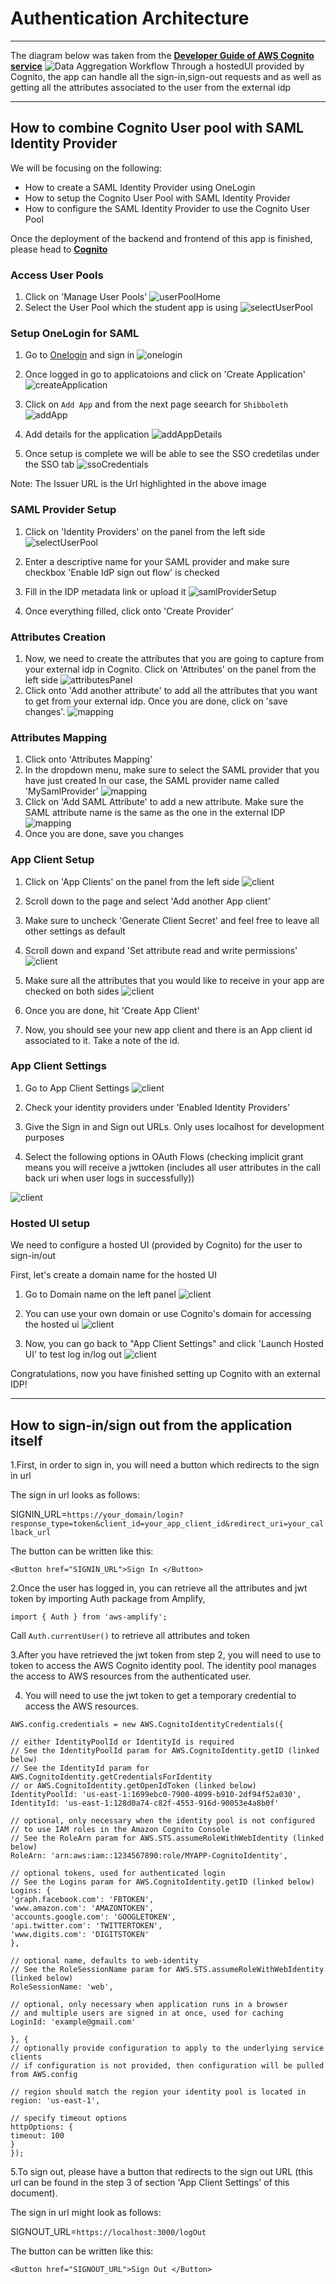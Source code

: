 # Authentication Architecture
<hr>

The diagram below was taken from the [**Developer Guide of AWS Cognito service**](https://docs.aws.amazon.com/cognito/latest/developerguide/cognito-user-pools-saml-idp-authentication.html)
![Data Aggregation Workflow](./SamlFlow.png)
Through a hostedUI provided by Cognito, the app can handle all the 
sign-in,sign-out requests and as well as getting all the attributes associated to the user from the external idp

<hr>

## How to combine Cognito User pool with SAML Identity Provider
We will be focusing on the following:
 - How to create a SAML Identity Provider using OneLogin
 - How to setup the Cognito User Pool with SAML Identity Provider
 - How to configure the SAML Identity Provider to use the Cognito User Pool


Once the deployment of the backend and frontend of this app is finished, please head to
[**Cognito**](https://console.aws.amazon.com/cognito/home)

### Access User Pools
1. Click on 'Manage User Pools'
   ![userPoolHome](AuthImgs/userPoolHome.png)
2. Select the User Pool which the student app is using
   ![selectUserPool](AuthImgs/selectUserPool.png)

### Setup OneLogin for SAML

1. Go to [Onelogin](https://www.onelogin.com/developer-signup) and sign in
   ![onelogin](AuthImgs/saml.png)

2. Once logged in go to applicatoions and click on 'Create Application'
   ![createApplication](AuthImgs/oneLogin.png)

3.  Click on `Add App` and from the next page seearch for `Shibboleth`
   ![addApp](AuthImgs/Shibboleth.png)

4. Add details for the application
   ![addAppDetails](AuthImgs/addAppDetails.png)

5. Once setup is complete we will be able to see the SSO credetilas under the SSO tab
   ![ssoCredentials](AuthImgs/ssoCredentials.png)

Note: The Issuer URL is the Url highlighted in the above image

### SAML Provider Setup
1. Click on 'Identity Providers' on the panel from the left side
   ![selectUserPool](AuthImgs/samlPanel.png)

2. Enter a descriptive name for your SAML provider
      and make sure checkbox 'Enable IdP sign out flow' is checked
   
3. Fill in the IDP metadata link or upload it
   ![samlProviderSetup](AuthImgs/samlProviderSetup.png)


4. Once everything filled, click onto 'Create Provider'

### Attributes Creation

1. Now, we need to create the attributes that you are going to capture from your external idp in Cognito.
   Click on 'Attributes' on the panel from the left side
   ![attributesPanel](AuthImgs/attributesPanel.png)
2. Click onto 'Add another attribute' to add all the attributes that you want to get from your external idp. Once you are done,
click on 'save changes'.
   ![mapping](AuthImgs/attributesCreation.png)

### Attributes Mapping
1. Click onto 'Attributes Mapping'
2. In the dropdown menu, make sure to select the SAML provider that you have just created
   In our case, the SAML provider name called 'MySamlProvider'
   ![mapping](AuthImgs/attributeMapping1.png)
3. Click on 'Add SAML Attribute' to add a new attribute.
   Make sure the SAML attribute name is the same as the one in the external IDP
   ![mapping](AuthImgs/attributeMapping2.png)
4. Once you are done, save you changes

### App Client Setup

1. Click on 'App Clients' on the panel from the left side
   ![client](AuthImgs/appClientPanel.png)
2. Scroll down to the page and select 'Add another App client'
3. Make sure to uncheck 'Generate Client Secret' and feel free to leave all other settings as default
   
4. Scroll down and expand 'Set attribute read and write permissions'
   ![client](AuthImgs/addAppClient2.png)
   
5. Make sure all the attributes that you would like to receive in your app are checked on both sides
   ![client](AuthImgs/checkAttributes.png)
   
6. Once you are done, hit 'Create App Client'

7. Now, you should see your new app client and there is an App client id associated to it. Take a note of the id.


### App Client Settings

1. Go to App Client Settings
   ![client](AuthImgs/appClientSettings.png)
2. Check your identity providers under 'Enabled Identity Providers'
3. Give the Sign in and Sign out URLs. Only uses localhost for development purposes
   
4. Select the following options in OAuth Flows (checking implicit grant means you will receive a jwttoken (includes all user attributes in the call back uri when user logs in successfully))

![client](AuthImgs/appClientSettings2.png)


### Hosted UI setup
We need to configure a hosted UI (provided by Cognito) for the user to sign-in/out 

First, let's create a domain name for the hosted UI
1. Go to Domain name on the left panel
![client](AuthImgs/domainPanel.png)
   
2. You can use your own domain or use Cognito's domain for accessing the hosted ui
   ![client](AuthImgs/domainSetup.png)
   
3. Now, you can go back to "App Client Settings" and click 'Launch Hosted UI' to test log in/log out
   ![client](AuthImgs/launchHostedUI.png)

Congratulations, now you have finished setting up Cognito with an external IDP!

<hr>

## How to sign-in/sign out from the application itself

1.First, in order to sign in, you will need a button which redirects to the sign in url

The sign in url looks as follows:

SIGNIN_URL=`https://your_domain/login?response_type=token&client_id=your_app_client_id&redirect_uri=your_callback_url`

The button can be written like this:

`<Button href="SIGNIN_URL">Sign In </Button>`


2.Once the user has logged in, you can retrieve all the attributes and jwt token by importing Auth package from Amplify,

`import { Auth } from 'aws-amplify';`

Call `Auth.currentUser()` to retrieve all attributes and token

3.After you have retrieved the jwt token from step 2, you will need to use to token to access the AWS Cognito identity pool. The
identity pool manages the access to AWS resources from the authenticated user.

4. You will need to use the jwt token to get a temporary credential to access the AWS resources.
```
AWS.config.credentials = new AWS.CognitoIdentityCredentials({

// either IdentityPoolId or IdentityId is required
// See the IdentityPoolId param for AWS.CognitoIdentity.getID (linked below)
// See the IdentityId param for AWS.CognitoIdentity.getCredentialsForIdentity
// or AWS.CognitoIdentity.getOpenIdToken (linked below)
IdentityPoolId: 'us-east-1:1699ebc0-7900-4099-b910-2df94f52a030',
IdentityId: 'us-east-1:128d0a74-c82f-4553-916d-90053e4a8b0f'

// optional, only necessary when the identity pool is not configured
// to use IAM roles in the Amazon Cognito Console
// See the RoleArn param for AWS.STS.assumeRoleWithWebIdentity (linked below)
RoleArn: 'arn:aws:iam::1234567890:role/MYAPP-CognitoIdentity',

// optional tokens, used for authenticated login
// See the Logins param for AWS.CognitoIdentity.getID (linked below)
Logins: {
'graph.facebook.com': 'FBTOKEN',
'www.amazon.com': 'AMAZONTOKEN',
'accounts.google.com': 'GOOGLETOKEN',
'api.twitter.com': 'TWITTERTOKEN',
'www.digits.com': 'DIGITSTOKEN'
},

// optional name, defaults to web-identity
// See the RoleSessionName param for AWS.STS.assumeRoleWithWebIdentity (linked below)
RoleSessionName: 'web',

// optional, only necessary when application runs in a browser
// and multiple users are signed in at once, used for caching
LoginId: 'example@gmail.com'

}, {
// optionally provide configuration to apply to the underlying service clients
// if configuration is not provided, then configuration will be pulled from AWS.config

// region should match the region your identity pool is located in
region: 'us-east-1',

// specify timeout options
httpOptions: {
timeout: 100
}
});
```


5.To sign out, please have a button that redirects to the sign out URL (this url can be found in the step 3 of section 'App Client Settings' of this document).

The sign in url might look as follows:

SIGNOUT_URL=`https://localhost:3000/logOut`

The button can be written like this:

`<Button href="SIGNOUT_URL">Sign Out </Button>`




